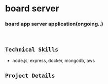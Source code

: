 # board server
### board app server application(ongoing..)
<br/>

## `Technical Skills`
- node.js, express, docker, mongodb, aws

## `Project Details`
